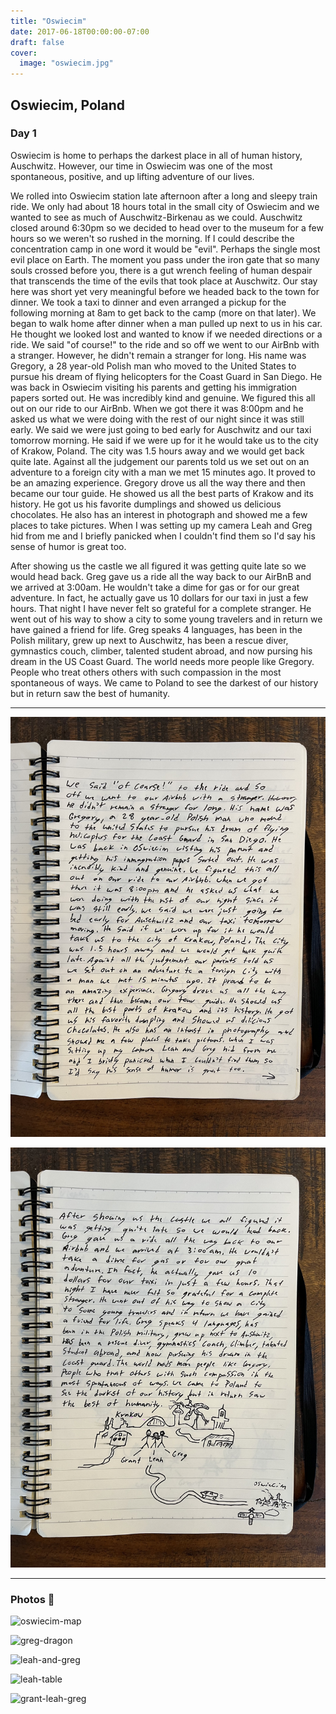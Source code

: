 ```yaml
---
title: "Oswiecim"
date: 2017-06-18T00:00:00-07:00
draft: false
cover:
  image: "oswiecim.jpg"
---
```


## Oswiecim, Poland

### Day 1

Oswiecim is home to perhaps the darkest place in all of human history, Auschwitz. However, our time in Oswiecim was one of the most spontaneous, positive, and up lifting adventure of our lives.

We rolled into Oswiecim station late afternoon after a long and sleepy train ride. We only had about 18 hours total in the small city of Oswiecim and we wanted to see as much of Auschwitz-Birkenau as we could. Auschwitz closed around 6:30pm so we decided to head over to the museum for a few hours so we weren't so rushed in the morning. If I could describe the concentration camp in one word it would be "evil". Perhaps the single most evil place on Earth. The moment you pass under the iron gate that so many souls crossed before you, there is a gut wrench feeling of human despair that transcends the time of the evils that took place at Auschwitz. Our stay here was short yet very meaningful before we headed back to the town for dinner. We took a taxi to dinner and even arranged a pickup for the following morning at 8am to get back to the camp (more on that later). We began to walk home after dinner when a man pulled up next to us in his car. He thought we looked lost and wanted to know if we needed directions or a ride. We said "of course!" to the ride and so off we went to our AirBnb with a stranger. However, he didn't remain a stranger for long. His name was Gregory, a 28 year-old Polish man who moved to the United States to pursue his dream of flying helicopters for the Coast Guard in San Diego. He was back in Oswiecim visiting his parents and getting his immigration papers sorted out. He was incredibly kind and genuine. We figured this all out on our ride to our AirBnb. When we got there it was 8:00pm and he asked us what we were doing with the rest of our night since it was still early. We said we were just going to bed early for Auschwitz and our taxi tomorrow morning. He said if we were up for it he would take us to the city of Krakow, Poland. The city was 1.5 hours away and we would get back quite late. Against all the judgement our parents told us we set out on an adventure to a foreign city with a man we met 15 minutes ago. It proved to be an amazing experience. Gregory drove us all the way there and then became our tour guide. He showed us all the best parts of Krakow and its history. He got us his favorite dumplings and showed us delicious chocolates. He also has an interest in photograph and showed me a few places to take pictures. When I was setting up my camera Leah and Greg hid from me and I briefly panicked when I couldn't find them so I'd say his sense of humor is great too.

After showing us the castle we all figured it was getting quite late so we would head back. Greg gave us a ride all the way back to our AirBnB and we arrived at 3:00am. He wouldn't take a dime for gas or for our great adventure. In fact, he actually gave us 10 dollars for our taxi in just a few hours. That night I have never felt so grateful for a complete stranger. He went out of his  way to show a city to some young travelers and in return we have gained a friend for life. Greg speaks 4 languages, has been in the Polish military, grew up next to Auschwitz, has been a rescue diver, gymnastics couch, climber, talented student abroad, and now pursing his dream in the US Coast Guard. The world needs more people like Gregory. People who treat others others with such compassion in the most spontaneous of ways. We came to Poland to see the darkest of our history but in return saw the best of humanity.

---

![oswiecim-2](oswiecim-2.jpg)

![oswiecim-3](oswiecim-3.jpg)

---

### Photos 📸

![oswiecim-map](oswiecim-map.jpg)

![greg-dragon](greg-dragon.jpg)

![leah-and-greg](leah-and-greg.jpg)

![leah-table](leah-table.jpg)

![grant-leah-greg](grant-leah-greg.jpg)
